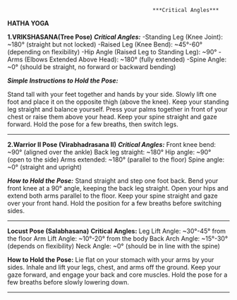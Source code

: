                                                   ***Critical Angles***
**HATHA YOGA**

**1.VRIKSHASANA(Tree Pose)**
***Critical Angles:***
-Standing Leg (Knee Joint): ~180° (straight but not locked) 
-Raised Leg (Knee Bend): ~45°-60° (depending on flexibility)
-Hip Angle (Raised Leg to Standing Leg): ~90°
-Arms (Elbows Extended Above Head): ~180° (fully extended)
-Spine Angle: ~0° (should be straight, no forward or backward bending)

***Simple Instructions to Hold the Pose:***

Stand tall with your feet together and hands by your side.
Slowly lift one foot and place it on the opposite thigh (above the knee).
Keep your standing leg straight and balance yourself.
Press your palms together in front of your chest or raise them above your head.
Keep your spine straight and gaze forward.
Hold the pose for a few breaths, then switch legs.

***********************************************************************
**2.Warrior II Pose (Virabhadrasana II)**
***Critical Angles:***
Front knee bend: ~90° (aligned over the ankle)
Back leg straight: ~180°
Hip angle: ~90° (open to the side)
Arms extended: ~180° (parallel to the floor)
Spine angle: ~0° (straight and upright)

***How to Hold the Pose:***
Stand straight and step one foot back.
Bend your front knee at a 90° angle, keeping the back leg straight.
Open your hips and extend both arms parallel to the floor.
Keep your spine straight and gaze over your front hand.
Hold the position for a few breaths before switching sides.
************************************************************************

**Locust Pose (Salabhasana)**
**Critical Angles:**
Leg Lift Angle: ~30°-45° from the floor
Arm Lift Angle: ~10°-20° from the body
Back Arch Angle: ~15°-30° (depends on flexibility)
Neck Angle: ~0° (should be in line with the spine)

**How to Hold the Pose:**
Lie flat on your stomach with your arms by your sides.
Inhale and lift your legs, chest, and arms off the ground.
Keep your gaze forward, and engage your back and core muscles.
Hold the pose for a few breaths before slowly lowering down.
************************************************************************

